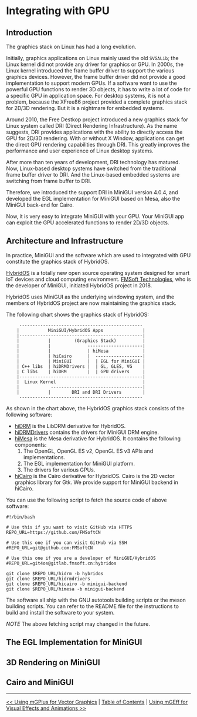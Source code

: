 # Integrating with GPU

## Introduction

The graphics stack on Linux has had a long evolution.

Initially, graphics applications on Linux mainly used the old `SVGALib`;
the Linux kernel did not provide any driver for graphics or GPU.
In 2000s, the Linux kernel introduced the frame buffer driver to support
the various graphics devices. However, the frame buffer driver did not provide
a good implementation to support modern GPUs. If a software want to use
the powerful GPU functions to render 3D objects, it has to write a lot of
code for a specific GPU in application space. For desktop systems,
it is not a problem, because the XFree86 project provided a complete
graphics stack for 2D/3D rendering. But it is a nightmare for embedded systems.

Around 2010, the Free Destkop project introduced a new graphics stack for
Linux system called DRI (Direct Rendering Infrastructure).
As the name suggests, DRI provides applications with the ability to
directly access the GPU for 2D/3D rendering. With or without X Window,
applications can get the direct GPU rendering capabilities through DRI.
This greatly improves the performance and user experience of Linux
desktop systems.

After more than ten years of development, DRI technology has matured.
Now, Linux-based desktop systems have switched from the traditional
frame buffer driver to DRI. And the Linux-based embedded systems are
switching from frame buffer to DRI.

Therefore, we introduced the support DRI in MiniGUI version 4.0.4,
and developed the EGL implementation for MiniGUI based on Mesa,
also the MiniGUI back-end for Cairo.

Now, it is very easy to integrate MiniGUI with your GPU. Your MiniGUI
app can exploit the GPU accelerated functions to render 2D/3D objects.

## Architecture and Infrastructure

In practice, MiniGUI and the software which are used to integrated with GPU
constitute the graphics stack of HybridOS.

[HybridOS](https://hybridos.fmsoft.cn) is a totally new open source
operating system designed for smart IoT devices and cloud computing
environment. [FMSoft Technologies], who is the developer of MiniGUI,
initiated HybridOS project in 2018.

HybridOS uses MiniGUI as the underlying windowing system, and
the members of HybridOS project are now maintaining the graphics stack.

The following chart shows the graphics stack of HybridOS:

```
     -----------------------------------------------
    |           MiniGUI/HybridOS Apps               |
    |-----------------------------------------------|
    |           |         (Graphics Stack)          |
    |           |              ---------------------|
    |           |              | hiMesa             |
    |           | hiCairo      |  ------------------|
    |           | MiniGUI      |  | EGL for MiniGUI |
    | C++ libs  | hiDRMDrivers |  | GL, GLES, VG    |
    | C libs    | hiDRM        |  | GPU drivers     |
    |-----------------------------------------------|
    |  Linux Kernel                                 |
    |            -----------------------------------|
    |           |        DRI and DRI Drivers        |
     -----------------------------------------------
```

As shown in the chart above, the HybridOS graphics stack
consists of the following software:

- [hiDRM](https://github.com/FMSoftCN/hidrm) is the LibDRM derivative
  for HybridOS.
- [hiDRMDrivers](https://github.com/FMSoftCN/hidrmdrivers) contains the
  drivers for MiniGUI DRM engine.
- [hiMesa](https://github.com/FMSoftCN/himesa) is the Mesa derivative
  for HybridOS. It contains the following components:
   1. The OpenGL, OpenGL ES v2, OpenGL ES v3 APIs and implementations.
   1. The EGL implementation for MiniGUI platform.
   1. The drivers for various GPUs.
- [hiCairo](https://github.com/FMSoftCN/hicairo) is the Cairo derivative
  for HybridOS. Cairo is the 2D vector graphics library for Gtk. We provide
  support for MiniGUI backend in hiCairo.

You can use the following script to fetch the source code of above software:

```shell
#!/bin/bash

# Use this if you want to visit GitHub via HTTPS
REPO_URL=https://github.com/FMSoftCN

# Use this one if you can visit GitHub via SSH
#REPO_URL=git@github.com:FMSoftCN

# Use this one if you are a developer of MiniGUI/HybridOS
#REPO_URL=git4os@gitlab.fmsoft.cn:hybridos

git clone $REPO_URL/hidrm -b hybridos
git clone $REPO_URL/hidrmdrivers
git clone $REPO_URL/hicairo -b minigui-backend
git clone $REPO_URL/himesa -b minigui-backend
```

The software all ship with the GNU autotools building scripts or
the meson building scripts. You can refer to the README file for
the instructions to build and install the software to your system.

_NOTE_ The above fetching script may changed in the future.

## The EGL Implementation for MiniGUI

## 3D Rendering on MiniGUI

## Cairo and MiniGUI

----

[&lt;&lt; Using mGPlus for Vector Graphics](MiniGUIProgGuidePart3Chapter04.md) |
[Table of Contents](README.md) |
[Using mGEff for Visual Effects and Animations &gt;&gt;](MiniGUIProgGuidePart4Chapter01.md)

[Release Notes for MiniGUI 3.2]: /supplementary-docs/Release-Notes-for-MiniGUI-3.2.md
[Release Notes for MiniGUI 4.0]: /supplementary-docs/Release-Notes-for-MiniGUI-4.0.md
[Showing Text in Complex or Mixed Scripts]: /supplementary-docs/Showing-Text-in-Complex-or-Mixed-Scripts.md
[Supporting and Using Extra Input Messages]: /supplementary-docs/Supporting-and-Using-Extra-Input-Messages.md
[Using CommLCD NEWGAL Engine and Comm IAL Engine]: /supplementary-docs/Using-CommLCD-NEWGAL-Engine-and-Comm-IAL-Engine.md
[Using Enhanced Font Interfaces]: /supplementary-docs/Using-Enhanced-Font-Interfaces.md
[Using Images and Fonts on System without File System]: /supplementary-docs/Using-Images-and-Fonts-on-System-without-File-System.md
[Using SyncUpdateDC to Reduce Screen Flicker]: /supplementary-docs/Using-SyncUpdateDC-to-Reduce-Screen-Flicker.md
[Writing DRM Engine Driver for Your GPU]: /supplementary-docs/Writing-DRM-Engine-Driver-for-Your-GPU.md
[Writing MiniGUI Apps for 64-bit Platforms]: /supplementary-docs/Writing-MiniGUI-Apps-for-64-bit-Platforms.md

[Quick Start]: /user-manual/MiniGUIUserManualQuickStart.md
[Building MiniGUI]: /user-manual/MiniGUIUserManualBuildingMiniGUI.md
[Compile-time Configuration]: /user-manual/MiniGUIUserManualCompiletimeConfiguration.md
[Runtime Configuration]: /user-manual/MiniGUIUserManualRuntimeConfiguration.md
[Tools]: /user-manual/MiniGUIUserManualTools.md
[Feature List]: /user-manual/MiniGUIUserManualFeatureList.md

[MiniGUI Overview]: /MiniGUI-Overview.md
[MiniGUI User Manual]: /user-manual/README.md
[MiniGUI Programming Guide]: /programming-guide/README.md
[MiniGUI Porting Guide]: /porting-guide/README.md
[MiniGUI Supplementary Documents]: /supplementary-docs/README.md
[MiniGUI API Reference Manuals]: /api-reference/README.md

[MiniGUI Official Website]: http://www.minigui.com
[Beijing FMSoft Technologies Co., Ltd.]: https://www.fmsoft.cn
[FMSoft Technologies]: https://www.fmsoft.cn
[HarfBuzz]: https://www.freedesktop.org/wiki/Software/HarfBuzz/
